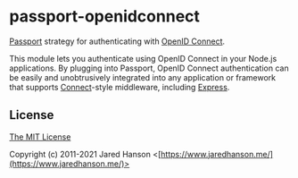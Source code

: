 # passport-openidconnect

[Passport](https://www.passportjs.org/) strategy for authenticating
with [OpenID Connect](https://openid.net/connect/).

This module lets you authenticate using OpenID Connect in your Node.js
applications.  By plugging into Passport, OpenID Connect authentication can be
easily and unobtrusively integrated into any application or framework that
supports [Connect](https://github.com/senchalabs/connect#readme)-style
middleware, including [Express](https://expressjs.com/).

## License

[The MIT License](https://opensource.org/licenses/MIT)

Copyright (c) 2011-2021 Jared Hanson <[https://www.jaredhanson.me/](https://www.jaredhanson.me/)>

